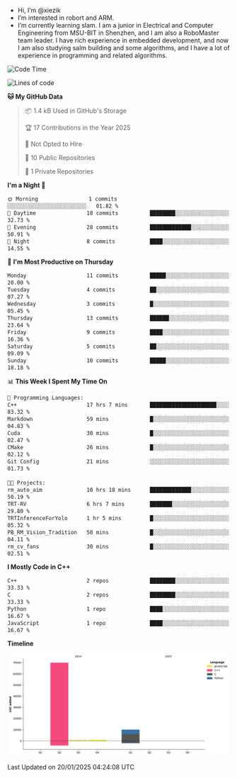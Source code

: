 -  Hi, I’m @xiezik
-  I’m interested in robort and ARM.
-  I’m currently learning slam.
I am a junior in Electrical and Computer Engineering from MSU-BIT in Shenzhen, and I am also a RoboMaster team leader.
I have rich experience in embedded development, and now I am also studying salm building and some algorithms, and I have a lot of experience in programming and related algorithms.

<!---
xiezik/xiezik is a ✨ special ✨ repository because its `README.md` (this file) appears on your GitHub profile.
You can click the Preview link to take a look at your changes.
--->


<!--START_SECTION:waka-->
![Code Time](http://img.shields.io/badge/Code%20Time-71%20hrs%2019%20mins-blue)

![Lines of code](https://img.shields.io/badge/From%20Hello%20World%20I%27ve%20Written-81.6%20thousand%20lines%20of%20code-blue)

**🐱 My GitHub Data** 

> 📦 1.4 kB Used in GitHub's Storage 
 > 
> 🏆 17 Contributions in the Year 2025
 > 
> 🚫 Not Opted to Hire
 > 
> 📜 10 Public Repositories 
 > 
> 🔑 1 Private Repositories 
 > 
**I'm a Night 🦉** 

```text
🌞 Morning                1 commits           ░░░░░░░░░░░░░░░░░░░░░░░░░   01.82 % 
🌆 Daytime                18 commits          ████████░░░░░░░░░░░░░░░░░   32.73 % 
🌃 Evening                28 commits          █████████████░░░░░░░░░░░░   50.91 % 
🌙 Night                  8 commits           ████░░░░░░░░░░░░░░░░░░░░░   14.55 % 
```
📅 **I'm Most Productive on Thursday** 

```text
Monday                   11 commits          █████░░░░░░░░░░░░░░░░░░░░   20.00 % 
Tuesday                  4 commits           ██░░░░░░░░░░░░░░░░░░░░░░░   07.27 % 
Wednesday                3 commits           █░░░░░░░░░░░░░░░░░░░░░░░░   05.45 % 
Thursday                 13 commits          ██████░░░░░░░░░░░░░░░░░░░   23.64 % 
Friday                   9 commits           ████░░░░░░░░░░░░░░░░░░░░░   16.36 % 
Saturday                 5 commits           ██░░░░░░░░░░░░░░░░░░░░░░░   09.09 % 
Sunday                   10 commits          █████░░░░░░░░░░░░░░░░░░░░   18.18 % 
```


📊 **This Week I Spent My Time On** 

```text
💬 Programming Languages: 
C++                      17 hrs 7 mins       █████████████████████░░░░   83.32 % 
Markdown                 59 mins             █░░░░░░░░░░░░░░░░░░░░░░░░   04.83 % 
Cuda                     30 mins             █░░░░░░░░░░░░░░░░░░░░░░░░   02.47 % 
CMake                    26 mins             █░░░░░░░░░░░░░░░░░░░░░░░░   02.12 % 
Git Config               21 mins             ░░░░░░░░░░░░░░░░░░░░░░░░░   01.73 % 

🐱‍💻 Projects: 
rm_auto_aim              10 hrs 18 mins      █████████████░░░░░░░░░░░░   50.19 % 
TRT-RV                   6 hrs 7 mins        ███████░░░░░░░░░░░░░░░░░░   29.80 % 
TRTInferenceForYolo      1 hr 5 mins         █░░░░░░░░░░░░░░░░░░░░░░░░   05.32 % 
PB_RM_Vision_Tradition   50 mins             █░░░░░░░░░░░░░░░░░░░░░░░░   04.11 % 
rm_cv_fans               30 mins             █░░░░░░░░░░░░░░░░░░░░░░░░   02.51 % 
```

**I Mostly Code in C++** 

```text
C++                      2 repos             ████████░░░░░░░░░░░░░░░░░   33.33 % 
C                        2 repos             ████████░░░░░░░░░░░░░░░░░   33.33 % 
Python                   1 repo              ████░░░░░░░░░░░░░░░░░░░░░   16.67 % 
JavaScript               1 repo              ████░░░░░░░░░░░░░░░░░░░░░   16.67 % 
```



**Timeline**

![Lines of Code chart](https://raw.githubusercontent.com/xiezik/xiezik/main/assets/bar_graph.png)


 Last Updated on 20/01/2025 04:24:08 UTC
<!--END_SECTION:waka-->

<!--
**LihanChen2004/LihanChen2004** is a ✨ _special_ ✨ repository because its `README.md` (this file) appears on your GitHub profile.

Here are some ideas to get you started:

- 🔭 I’m currently working on ...
- 🌱 I’m currently learning ...
- 👯 I’m looking to collaborate on ...
- 🤔 I’m looking for help with ...
- 💬 Ask me about ...
- 📫 How to reach me: ...
- 😄 Pronouns: ...
- ⚡ Fun fact: ...
-->
